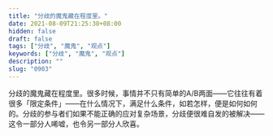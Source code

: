 ```yaml
---
title: "分歧的魔鬼藏在程度里。"
date: 2021-08-09T21:25:30+08:00
hidden: false
draft: false
tags: ["分歧", "魔鬼", "观点"]
keywords: ["分歧", "魔鬼", "观点"]
description: ""
slug: "0903"
---
```


分歧的魔鬼藏在程度里。很多时候，事情并不只有简单的A/B两面——它往往有着很多「限定条件」——在什么情况下，满足什么条件，如若怎样，便是如何如何的。分歧的参与者们如果不能正确的应对复杂场景，分歧便很难自发的被解决——这令一部分人唏嘘，也令另一部分人欣喜。
